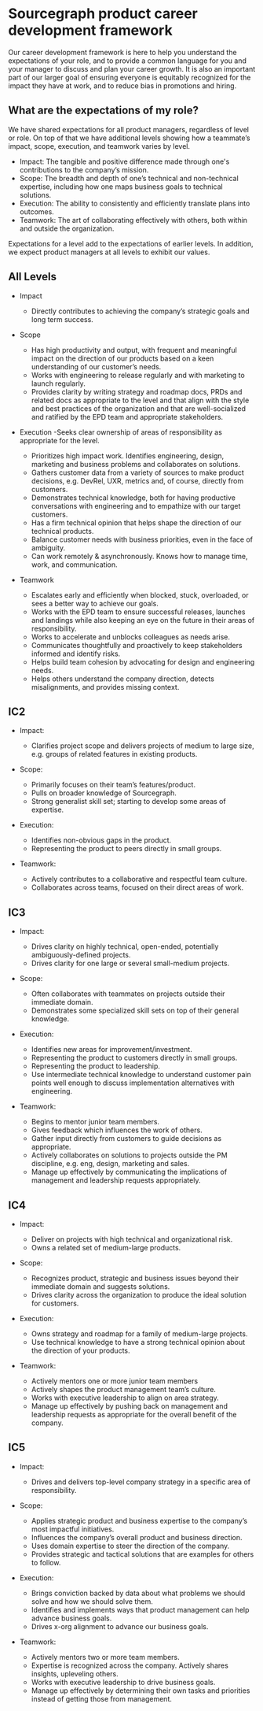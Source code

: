 # Sourcegraph product career development framework

Our career development framework is here to help you understand the expectations of your role, and to provide a common language for you and your manager to discuss and plan your career growth. It is also an important part of our larger goal of ensuring everyone is equitably recognized for the impact they have at work, and to reduce bias in promotions and hiring.

## What are the expectations of my role?

We have shared expectations for all product managers, regardless of level or role. On top of that we have additional levels showing how a teammate’s impact, scope, execution, and teamwork varies by level.

- Impact: The tangible and positive difference made through one's contributions to the company’s mission.
- Scope: The breadth and depth of one’s technical and non-technical expertise, including how one maps business goals to technical solutions.
- Execution: The ability to consistently and efficiently translate plans into outcomes.
- Teamwork: The art of collaborating effectively with others, both within and outside the organization.

Expectations for a level add to the expectations of earlier levels. In addition, we expect product managers at all levels to exhibit our values.

## All Levels

- Impact
  - Directly contributes to achieving the company’s strategic goals and long term success.

- Scope
  - Has high productivity and output, with frequent and meaningful impact on the direction of our products based on a keen understanding of our customer’s needs.
  - Works with engineering to release regularly and with marketing to launch regularly.
  - Provides clarity by writing strategy and roadmap docs, PRDs and related docs as appropriate to the level and that align with the style and best practices of the organization and that are well-socialized and ratified by the EPD team and appropriate stakeholders.

- Execution
  -Seeks clear ownership of areas of responsibility as appropriate for the level.
  - Prioritizes high impact work. Identifies engineering, design, marketing and business problems and collaborates on solutions.
  - Gathers customer data from a variety of sources to make product decisions, e.g. DevRel, UXR, metrics and, of course, directly from customers.
  - Demonstrates technical knowledge, both for having productive conversations with engineering and to empathize with our target customers.
  - Has a firm technical opinion that helps shape the direction of our technical products.
  - Balance customer needs with business priorities, even in the face of ambiguity.
  - Can work remotely & asynchronously. Knows how to manage time, work, and communication.

- Teamwork
  - Escalates early and efficiently when blocked, stuck, overloaded, or sees a better way to achieve our goals.
  - Works with the EPD team to ensure successful releases, launches and landings while also keeping an eye on the future in their areas of responsibility.
  - Works to accelerate and unblocks colleagues as needs arise.
  - Communicates thoughtfully and proactively to keep stakeholders informed and identify risks.
  - Helps build team cohesion by advocating for design and engineering needs.
  - Helps others understand the company direction, detects misalignments, and provides missing context.


## IC2

- Impact:
  - Clarifies project scope and delivers projects of medium to large size, e.g. groups of related features in existing products.

- Scope: 
  - Primarily focuses on their team’s features/product.
  - Pulls on broader knowledge of Sourcegraph.
  - Strong generalist skill set; starting to develop some areas of expertise.

- Execution: 
  - Identifies non-obvious gaps in the product.
  - Representing the product to peers directly in small groups.

- Teamwork: 
  - Actively contributes to a collaborative and respectful team culture.
  - Collaborates across teams, focused on their direct areas of work.

## IC3

- Impact:
  - Drives clarity on highly technical, open-ended, potentially ambiguously-defined projects.
  - Drives clarity for one large or several small-medium projects.

- Scope:
  - Often collaborates with teammates on projects outside their immediate domain.
  - Demonstrates some specialized skill sets on top of their general knowledge.

- Execution:
  - Identifies new areas for improvement/investment.
  - Representing the product to customers directly in small groups.
  - Representing the product to leadership.
  - Use intermediate technical knowledge to understand customer pain points well enough to discuss implementation alternatives with engineering.

- Teamwork:
  - Begins to mentor junior team members.
  - Gives feedback which influences the work of others.
  - Gather input directly from customers to guide decisions as appropriate.
  - Actively collaborates on solutions to projects outside the PM discipline, e.g. eng, design, marketing and sales.
  - Manage up effectively by communicating the implications of management and leadership requests appropriately.

## IC4

- Impact:
  - Deliver on projects with high technical and organizational risk.
  - Owns a related set of medium-large products.

- Scope:
  - Recognizes product, strategic and business issues beyond their immediate domain and suggests solutions.
  - Drives clarity across the organization to produce the ideal solution for customers.

- Execution:
  - Owns strategy and roadmap for a family of medium-large projects.
  - Use technical knowledge to have a strong technical opinion about the direction of your products.

- Teamwork:
  - Actively mentors one or more junior team members
  - Actively shapes the product management team’s culture.
  - Works with executive leadership to align on area strategy.
  - Manage up effectively by pushing back on management and leadership requests as appropriate for the overall benefit of the company.

## IC5

- Impact:
  - Drives and delivers top-level company strategy in a specific area of responsibility.

- Scope:
  - Applies strategic product and business expertise to the company’s most impactful initiatives.
  - Influences the company’s overall product and business direction.
  - Uses domain expertise to steer the direction of the company.
  - Provides strategic and tactical solutions that are examples for others to follow.

- Execution:
  - Brings conviction backed by data about what problems we should solve and how we should solve them.
  - Identifies and implements ways that product management can help advance business goals.
  - Drives x-org alignment to advance our business goals.

- Teamwork:
  - Actively mentors two or more team members.
  - Expertise is recognized across the company. Actively shares insights, upleveling others.
  - Works with executive leadership to drive business goals.
  - Manage up effectively by determining their own tasks and priorities instead of getting those from management.

